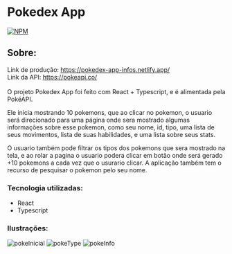 # Pokedex App
[![NPM](https://img.shields.io/npm/l/react)](https://github.com/eduardomartins09/Pokedex_App/blob/main/LICENSE) 

## Sobre: 
Link de produção: https://pokedex-app-infos.netlify.app/
<br />
Link da API: https://pokeapi.co/
<br />
<br />
O projeto Pokedex App foi feito com React + Typescript, e é alimentada pela PokéAPI.

Ele inicia mostrando 10 pokemons, que ao clicar no pokemon, o usuario será direcionado para uma página onde sera mostrado algumas informações sobre esse pokemon, como seu nome, id, tipo, uma lista de seus movimentos, lista de suas habilidades, e uma lista sobre seus stats.

O usuario também pode filtrar os tipos dos pokemons que sera mostrado na tela, e ao rolar a pagina o usuario podera clicar em botão onde será gerado +10 pokemons a cada vez que o usurario clicar. A aplicação também tem o recurso de pesquisar o pokemon pelo seu nome.

### Tecnologia utilizadas:
- React
- Typescript

### Ilustrações: 
![pokeInicial](https://github.com/eduardomartins09/Pokedex_App/assets/102693577/ee5bac2f-b0c6-4c74-8a91-9e345cd0134f)
![pokeType](https://github.com/eduardomartins09/Pokedex_App/assets/102693577/ac8a93e0-cae8-4e67-8134-d8fb7bd52ff0)
![pokeInfo](https://github.com/eduardomartins09/Pokedex_App/assets/102693577/1e8cba70-e626-4ce2-9d7c-a471e5509209)
